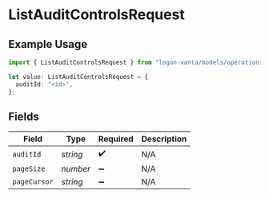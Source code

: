 # ListAuditControlsRequest

## Example Usage

```typescript
import { ListAuditControlsRequest } from "logan-vanta/models/operations";

let value: ListAuditControlsRequest = {
  auditId: "<id>",
};
```

## Fields

| Field              | Type               | Required           | Description        |
| ------------------ | ------------------ | ------------------ | ------------------ |
| `auditId`          | *string*           | :heavy_check_mark: | N/A                |
| `pageSize`         | *number*           | :heavy_minus_sign: | N/A                |
| `pageCursor`       | *string*           | :heavy_minus_sign: | N/A                |